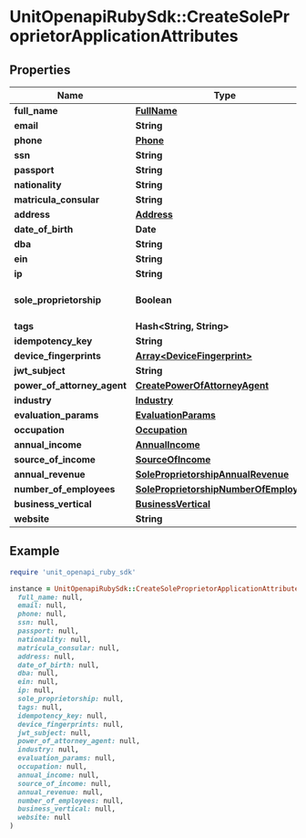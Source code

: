# UnitOpenapiRubySdk::CreateSoleProprietorApplicationAttributes

## Properties

| Name | Type | Description | Notes |
| ---- | ---- | ----------- | ----- |
| **full_name** | [**FullName**](FullName.md) |  |  |
| **email** | **String** |  |  |
| **phone** | [**Phone**](Phone.md) |  |  |
| **ssn** | **String** |  | [optional] |
| **passport** | **String** |  | [optional] |
| **nationality** | **String** |  | [optional] |
| **matricula_consular** | **String** |  | [optional] |
| **address** | [**Address**](Address.md) |  |  |
| **date_of_birth** | **Date** |  |  |
| **dba** | **String** |  | [optional] |
| **ein** | **String** |  | [optional] |
| **ip** | **String** |  | [optional] |
| **sole_proprietorship** | **Boolean** |  | [optional][default to false] |
| **tags** | **Hash&lt;String, String&gt;** |  | [optional] |
| **idempotency_key** | **String** |  | [optional] |
| **device_fingerprints** | [**Array&lt;DeviceFingerprint&gt;**](DeviceFingerprint.md) |  | [optional] |
| **jwt_subject** | **String** |  | [optional] |
| **power_of_attorney_agent** | [**CreatePowerOfAttorneyAgent**](CreatePowerOfAttorneyAgent.md) |  | [optional] |
| **industry** | [**Industry**](Industry.md) |  | [optional] |
| **evaluation_params** | [**EvaluationParams**](EvaluationParams.md) |  | [optional] |
| **occupation** | [**Occupation**](Occupation.md) |  | [optional] |
| **annual_income** | [**AnnualIncome**](AnnualIncome.md) |  | [optional] |
| **source_of_income** | [**SourceOfIncome**](SourceOfIncome.md) |  | [optional] |
| **annual_revenue** | [**SoleProprietorshipAnnualRevenue**](SoleProprietorshipAnnualRevenue.md) |  | [optional] |
| **number_of_employees** | [**SoleProprietorshipNumberOfEmployees**](SoleProprietorshipNumberOfEmployees.md) |  | [optional] |
| **business_vertical** | [**BusinessVertical**](BusinessVertical.md) |  | [optional] |
| **website** | **String** |  | [optional] |

## Example

```ruby
require 'unit_openapi_ruby_sdk'

instance = UnitOpenapiRubySdk::CreateSoleProprietorApplicationAttributes.new(
  full_name: null,
  email: null,
  phone: null,
  ssn: null,
  passport: null,
  nationality: null,
  matricula_consular: null,
  address: null,
  date_of_birth: null,
  dba: null,
  ein: null,
  ip: null,
  sole_proprietorship: null,
  tags: null,
  idempotency_key: null,
  device_fingerprints: null,
  jwt_subject: null,
  power_of_attorney_agent: null,
  industry: null,
  evaluation_params: null,
  occupation: null,
  annual_income: null,
  source_of_income: null,
  annual_revenue: null,
  number_of_employees: null,
  business_vertical: null,
  website: null
)
```

